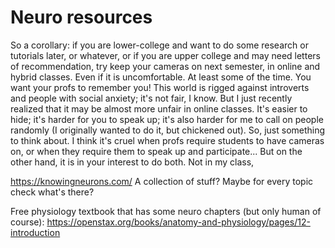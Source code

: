 # Neuro resources

So a corollary: if you are lower-college and want to do some research or tutorials later, or whatever, or if you are upper college and may need letters of recommendation, try keep your cameras on next semester, in online and hybrid classes. Even if it is uncomfortable. At least some of the time. You want your profs to remember you! This world is rigged against introverts and people with social anxiety; it's not fair, I know. But I just recently realized that it may be almost more unfair in online classes. It's easier to hide; it's harder for you to speak up; it's also harder for me to call on people randomly (I originally wanted to do it, but chickened out). So, just something to think about. I think it's cruel when profs require students to have cameras on, or when they require them to speak up and participate... But on the other hand, it is in your interest to do both. Not in my class, 

https://knowingneurons.com/
A collection of stuff? Maybe for every topic check what's there?

Free physiology textbook that has some neuro chapters (but only human of course):
https://openstax.org/books/anatomy-and-physiology/pages/12-introduction